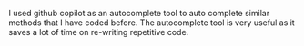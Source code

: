 I used github copilot as an autocomplete tool to auto complete similar methods that I have coded before. 
The autocomplete tool is very useful as it saves a lot of time on re-writing repetitive code.